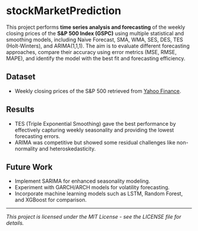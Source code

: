 # stockMarketPrediction

This project performs **time series analysis and forecasting** of the weekly closing prices of the **S&P 500 Index (GSPC)** using multiple statistical and smoothing models, including Naive Forecast, SMA, WMA, SES, DES, TES (Holt-Winters), and ARIMA(1,1,1). The aim is to evaluate different forecasting approaches, compare their accuracy using error metrics (MSE, RMSE, MAPE), and identify the model with the best fit and forecasting efficiency.

## Dataset
- Weekly closing prices of the S&P 500 retrieved from [Yahoo Finance](https://finance.yahoo.com/).

## Results
- TES (Triple Exponential Smoothing) gave the best performance by effectively capturing weekly seasonality and providing the lowest forecasting errors.
- ARIMA was competitive but showed some residual challenges like non-normality and heteroskedasticity.

## Future Work
- Implement SARIMA for enhanced seasonality modeling.
- Experiment with GARCH/ARCH models for volatility forecasting.
- Incorporate machine learning models such as LSTM, Random Forest, and XGBoost for comparison.

---

*This project is licensed under the MIT License - see the LICENSE file for details.*


